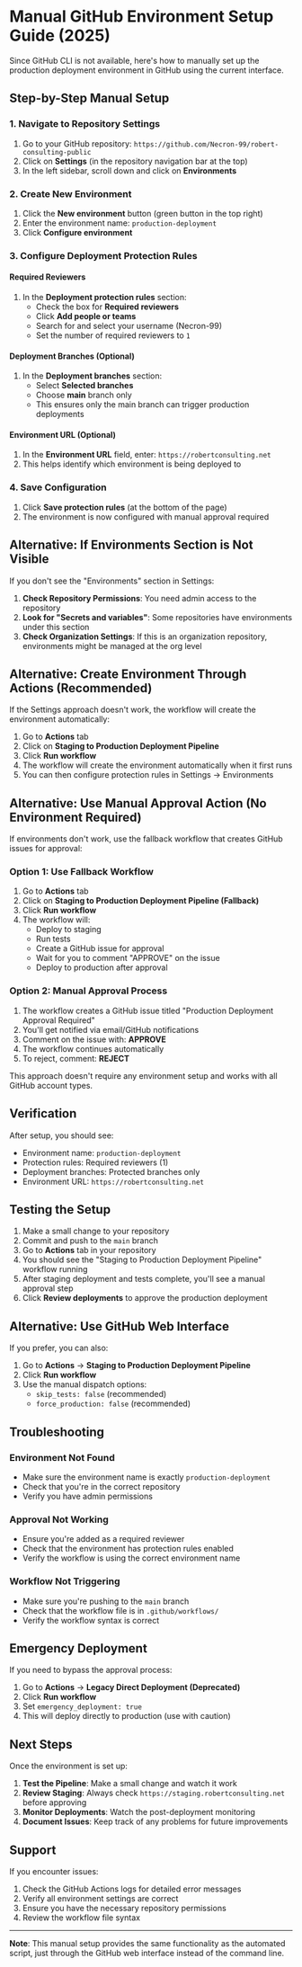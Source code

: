 # Manual GitHub Environment Setup Guide (2025)

Since GitHub CLI is not available, here's how to manually set up the production deployment environment in GitHub using the current interface.

## Step-by-Step Manual Setup

### 1. Navigate to Repository Settings

1. Go to your GitHub repository: `https://github.com/Necron-99/robert-consulting-public`
2. Click on **Settings** (in the repository navigation bar at the top)
3. In the left sidebar, scroll down and click on **Environments**

### 2. Create New Environment

1. Click the **New environment** button (green button in the top right)
2. Enter the environment name: `production-deployment`
3. Click **Configure environment**

### 3. Configure Deployment Protection Rules

#### Required Reviewers
1. In the **Deployment protection rules** section:
   - Check the box for **Required reviewers**
   - Click **Add people or teams**
   - Search for and select your username (Necron-99)
   - Set the number of required reviewers to `1`

#### Deployment Branches (Optional)
1. In the **Deployment branches** section:
   - Select **Selected branches**
   - Choose **main** branch only
   - This ensures only the main branch can trigger production deployments

#### Environment URL (Optional)
1. In the **Environment URL** field, enter: `https://robertconsulting.net`
2. This helps identify which environment is being deployed to

### 4. Save Configuration

1. Click **Save protection rules** (at the bottom of the page)
2. The environment is now configured with manual approval required

## Alternative: If Environments Section is Not Visible

If you don't see the "Environments" section in Settings:

1. **Check Repository Permissions**: You need admin access to the repository
2. **Look for "Secrets and variables"**: Some repositories have environments under this section
3. **Check Organization Settings**: If this is an organization repository, environments might be managed at the org level

## Alternative: Create Environment Through Actions (Recommended)

If the Settings approach doesn't work, the workflow will create the environment automatically:

1. Go to **Actions** tab
2. Click on **Staging to Production Deployment Pipeline**
3. Click **Run workflow**
4. The workflow will create the environment automatically when it first runs
5. You can then configure protection rules in Settings → Environments

## Alternative: Use Manual Approval Action (No Environment Required)

If environments don't work, use the fallback workflow that creates GitHub issues for approval:

### Option 1: Use Fallback Workflow
1. Go to **Actions** tab
2. Click on **Staging to Production Deployment Pipeline (Fallback)**
3. Click **Run workflow**
4. The workflow will:
   - Deploy to staging
   - Run tests
   - Create a GitHub issue for approval
   - Wait for you to comment "APPROVE" on the issue
   - Deploy to production after approval

### Option 2: Manual Approval Process
1. The workflow creates a GitHub issue titled "Production Deployment Approval Required"
2. You'll get notified via email/GitHub notifications
3. Comment on the issue with: **APPROVE**
4. The workflow continues automatically
5. To reject, comment: **REJECT**

This approach doesn't require any environment setup and works with all GitHub account types.

## Verification

After setup, you should see:
- Environment name: `production-deployment`
- Protection rules: Required reviewers (1)
- Deployment branches: Protected branches only
- Environment URL: `https://robertconsulting.net`

## Testing the Setup

1. Make a small change to your repository
2. Commit and push to the `main` branch
3. Go to **Actions** tab in your repository
4. You should see the "Staging to Production Deployment Pipeline" workflow running
5. After staging deployment and tests complete, you'll see a manual approval step
6. Click **Review deployments** to approve the production deployment

## Alternative: Use GitHub Web Interface

If you prefer, you can also:

1. Go to **Actions** → **Staging to Production Deployment Pipeline**
2. Click **Run workflow**
3. Use the manual dispatch options:
   - `skip_tests: false` (recommended)
   - `force_production: false` (recommended)

## Troubleshooting

### Environment Not Found
- Make sure the environment name is exactly `production-deployment`
- Check that you're in the correct repository
- Verify you have admin permissions

### Approval Not Working
- Ensure you're added as a required reviewer
- Check that the environment has protection rules enabled
- Verify the workflow is using the correct environment name

### Workflow Not Triggering
- Make sure you're pushing to the `main` branch
- Check that the workflow file is in `.github/workflows/`
- Verify the workflow syntax is correct

## Emergency Deployment

If you need to bypass the approval process:

1. Go to **Actions** → **Legacy Direct Deployment (Deprecated)**
2. Click **Run workflow**
3. Set `emergency_deployment: true`
4. This will deploy directly to production (use with caution)

## Next Steps

Once the environment is set up:

1. **Test the Pipeline**: Make a small change and watch it work
2. **Review Staging**: Always check `https://staging.robertconsulting.net` before approving
3. **Monitor Deployments**: Watch the post-deployment monitoring
4. **Document Issues**: Keep track of any problems for future improvements

## Support

If you encounter issues:

1. Check the GitHub Actions logs for detailed error messages
2. Verify all environment settings are correct
3. Ensure you have the necessary repository permissions
4. Review the workflow file syntax

---

**Note**: This manual setup provides the same functionality as the automated script, just through the GitHub web interface instead of the command line.
